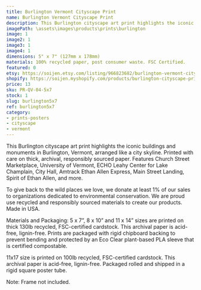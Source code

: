 ```yaml
---
title: Burlington Vermont Cityscape Print
name: Burlington Vermont Cityscape Print
description: This Burlington cityscape art print highlights the iconic buildings and monuments in Burlington, Vermont, arranged like a city skyline. Printed with care on thick, archival, responsibly sourced paper. Features Church Street Marketplace, University of Vermont, ECHO Leahy Center for Lake Champlain, City Hall, Amtrack Ethan Allen Express, Main Street Landing, Spirit of Ethan Allen, and more. Made in USA.
imagePath: \assets\images\products\prints\burlington
image: 1
image2: 1
image3: 1
image4: 1
dimensions: 5" x 7" (127mm x 178mm)
materials: 100% recycled paper, post consumer waste. FSC Certified.
featured: 0
etsy: https://soijen.etsy.com/listing/966823682/burlington-vermont-cityscape-art-print?utm_source=Copy&utm_medium=ListingManager&utm_campaign=Share&utm_term=so.lmsm&share_time=1695259077846
shopify: https://soijen.myshopify.com/products/burlington-cityscape-print
price: 13
sku: PR-QV-04-5x7
stock: 1
slug: burlington5x7
ref: burlington5x7
category:
- prints-posters
- cityscape
- vermont
---
```

This Burlington cityscape art print highlights the iconic buildings and monuments in Burlington, Vermont, arranged like a city skyline. Printed with care on thick, archival, responsibly sourced paper. Features Church Street Marketplace, University of Vermont, ECHO Leahy Center for Lake Champlain, City Hall, Amtrack Ethan Allen Express, Main Street Landing, Spirit of Ethan Allen, and more.

To give back to the wild places we love, we donate at least 1% of our sales to organizations dedicated to environmental conservation. We are proud use recycled and responsibly sourced materials to create our products. Made in USA.

Materials and Packaging:
5 x 7”, 8 x 10” and 11 x 14” sizes are printed on thick 130lb recycled, FSC-certified cardstock. This archival paper is acid-free, lignin-free. Prints are packaged with rigid chipboard backing to prevent bending and protected by an Eco Clear plant-based PLA sleeve that is certified compostable.

11x17 size is printed on 100lb recycled, FSC-certified cardstock. This archival paper is acid-free, lignin-free. Packaged rolled and shipped in a rigid square poster tube.

Note: Frame not included.
